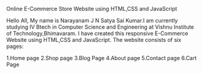 Online E-Commerce Store Website using HTML,CSS and JavaScript

Hello All,
My name is Narayanam J N Satya Sai Kumar.I am currently studying IV Btech in Computer Science and Engineering at Vishnu Institute of Technology,Bhimavaram.
I have created this responsive E-Commerce Website using HTML,CSS and JavaScript.
The website consists of six pages:

1.Home page
2.Shop page
3.Blog Page
4.About page
5.Contact page
6.Cart Page

